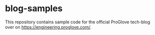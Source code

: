 # blog-samples
This repository contains sample code for the official ProGlove tech-blog over on https://engineering.proglove.com/.
